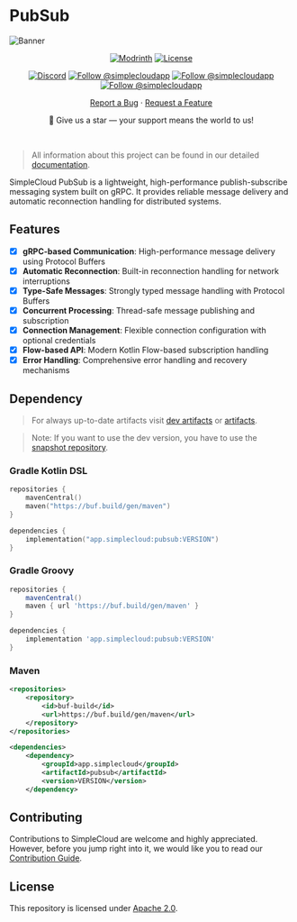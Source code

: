 # PubSub

![Banner][banner]

<div align="center">

  [![Modrinth][badge-modrinth]][modrinth]
  [![License][badge-license]][license]
  <br>

  [![Discord][badge-discord]][social-discord]
  [![Follow @simplecloudapp][badge-x]][social-x]
  [![Follow @simplecloudapp][badge-bluesky]][social-bluesky]
  [![Follow @simplecloudapp][badge-youtube]][social-youtube]
  <br>

  [Report a Bug][issue-bug-report]
  ·
  [Request a Feature][issue-feature-request]
  <br>

🌟 Give us a star — your support means the world to us!
</div>
<br>

> All information about this project can be found in our detailed [documentation][docs-thisproject].

SimpleCloud PubSub is a lightweight, high-performance publish-subscribe messaging system built on gRPC. It provides reliable message delivery and automatic reconnection handling for distributed systems.

## Features

- [x] **gRPC-based Communication**: High-performance message delivery using Protocol Buffers
- [x] **Automatic Reconnection**: Built-in reconnection handling for network interruptions
- [x] **Type-Safe Messages**: Strongly typed message handling with Protocol Buffers
- [x] **Concurrent Processing**: Thread-safe message publishing and subscription
- [x] **Connection Management**: Flexible connection configuration with optional credentials
- [x] **Flow-based API**: Modern Kotlin Flow-based subscription handling
- [x] **Error Handling**: Comprehensive error handling and recovery mechanisms

## Dependency

> For always up-to-date artifacts visit [dev artifacts][dev-artifacts] or [artifacts][artifacts].

> Note: If you want to use the dev version, you have to use the [snapshot repository][snapshots].

### Gradle Kotlin DSL
```kotlin
repositories {
    mavenCentral()
    maven("https://buf.build/gen/maven")
}

dependencies {
    implementation("app.simplecloud:pubsub:VERSION")
}
```

### Gradle Groovy
```groovy
repositories {
    mavenCentral()
    maven { url 'https://buf.build/gen/maven' }
}

dependencies {
    implementation 'app.simplecloud:pubsub:VERSION'
}
```

### Maven
```xml
<repositories>
    <repository>
        <id>buf-build</id>
        <url>https://buf.build/gen/maven</url>
    </repository>
</repositories>

<dependencies>
    <dependency>
        <groupId>app.simplecloud</groupId>
        <artifactId>pubsub</artifactId>
        <version>VERSION</version>
    </dependency>
```

## Contributing
Contributions to SimpleCloud are welcome and highly appreciated. However, before you jump right into it, we would like you to read our [Contribution Guide][docs-contribute].

## License
This repository is licensed under [Apache 2.0][license].

<!-- LINK GROUP -->

<!-- ✅ PLEASE EDIT -->
[banner]: banner/pubsub/pubsub.png
[issue-bug-report]: https://github.com/theSimpleCloud/pubsub/issues/new?labels=bug&projects=template=01_BUG-REPORT.yml&title=%5BBUG%5D+%3Ctitle%3E
[issue-feature-request]: https://github.com/theSimpleCloud/pubsub/discussions/new?category=ideas
[docs-thisproject]: https://docs.simplecloud.app/api/pubsub
[docs-contribute]: https://docs.simplecloud.app/contribute

[modrinth]: https://modrinth.com/organization/simplecloud

[maven-central]: https://central.sonatype.com/artifact/app.simplecloud.controller/controller-api
[dev]: https://repo.simplecloud.app/#/snapshots/app/simplecloud/droplet/api/droplet-api

[artifacts]: https://repo.simplecloud.app/#/snapshots/app/simplecloud/droplet/api/droplet-api
[dev-artifacts]: https://repo.simplecloud.app/#/snapshots/app/simplecloud/droplet/api/droplet-api
[badge-maven-central]: https://img.shields.io/maven-central/v/app.simplecloud/simplecloud-pubsub?labelColor=18181b&style=flat-square&color=65a30d&label=Release
[badge-dev]: https://repo.simplecloud.app/api/badge/latest/snapshots/app/simplecloud/simplecloud-pubsub?name=Dev&style=flat-square&color=0ea5e9

<!-- ⛔ DON'T TOUCH -->
[license]: https://opensource.org/licenses/Apache-2.0
[snapshots]: https://repo.simplecloud.app/#/snapshots

[social-x]: https://x.com/simplecloudapp
[social-bluesky]: https://bsky.app/profile/simplecloud.app
[social-youtube]: https://www.youtube.com/@thesimplecloud9075
[social-discord]: https://discord.simplecloud.app

[badge-modrinth]: https://img.shields.io/badge/modrinth-18181b.svg?style=flat-square&logo=modrinth
[badge-license]: https://img.shields.io/badge/apache%202.0-blue.svg?style=flat-square&label=license&labelColor=18181b&style=flat-square&color=e11d48
[badge-discord]: https://img.shields.io/badge/Community_Discord-d95652.svg?style=flat-square&logo=discord&color=27272a
[badge-x]: https://img.shields.io/badge/Follow_@simplecloudapp-d95652.svg?style=flat-square&logo=x&color=27272a
[badge-bluesky]: https://img.shields.io/badge/Follow_@simplecloud.app-d95652.svg?style=flat-square&logo=bluesky&color=27272a
[badge-youtube]: https://img.shields.io/badge/youtube-d95652.svg?style=flat-square&logo=youtube&color=27272a
